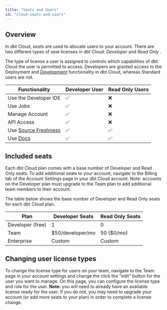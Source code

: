 ```yaml
---
title: "Seats and Users"
id: "cloud-seats-and-users"
---
```


## Overview

In dbt Cloud, _seats_ are used to allocate users to your account. There are two different types of seat licenses in dbt Cloud: _Developer_ and _Read Only_ .

The type of license a user is assigned to controls which capabilities of dbt Cloud the user is permitted to access. Developers are granted access to the Deployment and [Development](the-dbt-ide) functionality in dbt Cloud, whereas Standard users are not. 

| Functionality | Developer User | Read Only Users |
| ------------- | -------------- | --------------- |
| Use the Developer IDE | ✅ | ❌ |
| Use Jobs | ✅ | ❌ |
| Manage Account | ✅ | ❌ |
| API Access | ✅ | ❌ |
| Use [Source Freshness](cloud-snapshotting-source-freshness) | ✅ | ✅ |
| Use [Docs](cloud-generating-documentation) | ✅ | ✅ |

## Included seats

Each dbt Cloud plan comes with a base number of  Developer and Read Only seats. To add additional seats to your account, navigate to the Billing tab of the Account Settings page in your dbt Cloud account. Note: accounts on the Developer plan must upgrade to the Team plan to add additional team members to their account.

The table below shows the base number of Developer and Read Only seats for each dbt Cloud plan.

| Plan | Developer Seats | Read Only Seats |
| ---- | --------------- | --------------- |
| Developer (free) | 1 | 0 |
| Team | $50/developer/mo | 50 ($0/mo) |
| Enterprise | Custom | Custom |

## Changing user license types

To change the license type for users on your team, navigate to the Team page in your account settings and change the click the "edit" button for the user you want to manage. On this page, you can configure the license type and role for the user. **Note:** you will need to already have an available license ready for the user. If you do not, you may need to upgrade your account (or add more seats to your plan) in order to complete a license change.
